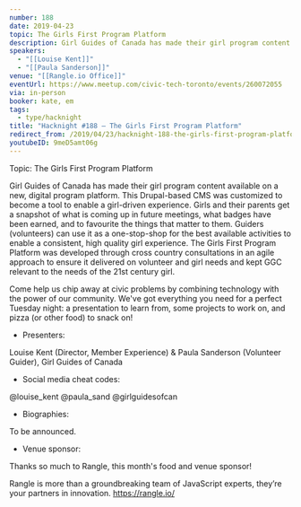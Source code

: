 ```yaml
---
number: 188
date: 2019-04-23
topic: The Girls First Program Platform
description: Girl Guides of Canada has made their girl program content available on a new, digital program platform. This Drupal-based CMS was customized to become a tool to enable a girl-driven experience. Girls and their parents get a snapshot of what is coming up in future meetings, what badges have been earned, and to favourite the things that matter to them. Guiders (volunteers) can use it as a one-stop-shop for the best available activities to enable a consistent, high quality girl experience. The Girls First Program Platform was developed through cross country consultations in an agile approach to ensure it delivered on volunteer and girl needs and kept GGC relevant to the needs of the 21st century girl.
speakers:
  - "[[Louise Kent]]"
  - "[[Paula Sanderson]]"
venue: "[[Rangle.io Office]]"
eventUrl: https://www.meetup.com/civic-tech-toronto/events/260072055
via: in-person
booker: kate, em
tags:
  - type/hacknight
title: "Hacknight #188 – The Girls First Program Platform"
redirect_from: /2019/04/23/hacknight-188-the-girls-first-program-platform-with-louise-kent-paula-sanderson/
youtubeID: 9meD5amt06g
---
```


Topic: The Girls First Program Platform

Girl Guides of Canada has made their girl program content available on a new, digital program platform. This Drupal-based CMS was customized to become a tool to enable a girl-driven experience. Girls and their parents get a snapshot of what is coming up in future meetings, what badges have been earned, and to favourite the things that matter to them. Guiders (volunteers) can use it as a one-stop-shop for the best available activities to enable a consistent, high quality girl experience. The Girls First Program Platform was developed through cross country consultations in an agile approach to ensure it delivered on volunteer and girl needs and kept GGC relevant to the needs of the 21st century girl.

Come help us chip away at civic problems by combining technology with the power of our community. We've got everything you need for a perfect Tuesday night: a presentation to learn from, some projects to work on, and pizza (or other food) to snack on!

+ Presenters:

Louise Kent (Director, Member Experience) & Paula Sanderson (Volunteer Guider), Girl Guides of Canada

+ Social media cheat codes:

@louise_kent @paula_sand @girlguidesofcan 


+ Biographies:

To be announced.

+ Venue sponsor:

Thanks so much to Rangle, this month's food and venue sponsor!

Rangle is more than a groundbreaking team of JavaScript experts, they’re your partners in innovation. https://rangle.io/
